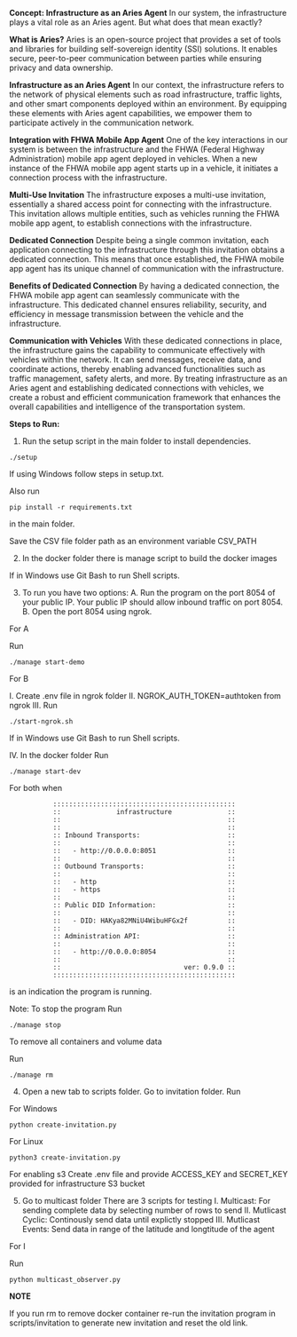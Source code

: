 **Concept: Infrastructure as an Aries Agent**
In our system, the infrastructure plays a vital role as an Aries agent. But what does that mean exactly?

**What is Aries?**
Aries is an open-source project that provides a set of tools and libraries for building self-sovereign identity (SSI) solutions. It enables secure, peer-to-peer communication between parties while ensuring privacy and data ownership.

**Infrastructure as an Aries Agent**
In our context, the infrastructure refers to the network of physical elements such as road infrastructure, traffic lights, and other smart components deployed within an environment. By equipping these elements with Aries agent capabilities, we empower them to participate actively in the communication network.

**Integration with FHWA Mobile App Agent**
One of the key interactions in our system is between the infrastructure and the FHWA (Federal Highway Administration) mobile app agent deployed in vehicles. When a new instance of the FHWA mobile app agent starts up in a vehicle, it initiates a connection process with the infrastructure.

**Multi-Use Invitation**
The infrastructure exposes a multi-use invitation, essentially a shared access point for connecting with the infrastructure. This invitation allows multiple entities, such as vehicles running the FHWA mobile app agent, to establish connections with the infrastructure.

**Dedicated Connection**
Despite being a single common invitation, each application connecting to the infrastructure through this invitation obtains a dedicated connection. This means that once established, the FHWA mobile app agent has its unique channel of communication with the infrastructure.

**Benefits of Dedicated Connection**
By having a dedicated connection, the FHWA mobile app agent can seamlessly communicate with the infrastructure. This dedicated channel ensures reliability, security, and efficiency in message transmission between the vehicle and the infrastructure.

**Communication with Vehicles**
With these dedicated connections in place, the infrastructure gains the capability to communicate effectively with vehicles within the network. It can send messages, receive data, and coordinate actions, thereby enabling advanced functionalities such as traffic management, safety alerts, and more. By treating infrastructure as an Aries agent and establishing dedicated connections with vehicles, we create a robust and efficient communication framework that enhances the overall capabilities and intelligence of the transportation system.

**Steps to Run:**
1. Run the setup script in the main folder to install dependencies.

`./setup`

If using Windows follow steps in setup.txt.


Also run 

`pip install -r requirements.txt`

in the main folder.

Save the CSV file folder path as an environment variable CSV_PATH

2. In the docker folder there is manage script to build the docker images

If in Windows use Git Bash to run Shell scripts.

3. To run you have two options:
A. Run the program on the port 8054 of your public IP. Your public IP should allow inbound traffic on port 8054.
B. Open the port 8054 using ngrok. 

For A

Run

`./manage start-demo`

For B

I. Create .env file in ngrok folder
II. NGROK_AUTH_TOKEN=authtoken from ngrok
III. Run

`./start-ngrok.sh`


If in Windows use Git Bash to run Shell scripts.

IV. In the docker folder
Run

`./manage start-dev`


For both when 

               ::::::::::::::::::::::::::::::::::::::::::::::
               ::              infrastructure              ::
               ::                                          ::
               ::                                          ::
               :: Inbound Transports:                      ::
               ::                                          ::
               ::   - http://0.0.0.0:8051                  ::
               ::                                          ::
               :: Outbound Transports:                     ::
               ::                                          ::
               ::   - http                                 ::
               ::   - https                                ::
               ::                                          ::
               :: Public DID Information:                  ::
               ::                                          ::
               ::   - DID: HAKya82MNiU4WibuHFGx2f          ::
               ::                                          ::
               :: Administration API:                      ::
               ::                                          ::
               ::   - http://0.0.0.0:8054                  ::
               ::                                          ::
               ::                               ver: 0.9.0 ::
               ::::::::::::::::::::::::::::::::::::::::::::::
is an indication the program is running.

Note: To stop the program 
Run

`./manage stop`

To remove all containers and volume data

Run

`./manage rm`


4. Open a new tab to scripts folder. Go to invitation folder.
Run

For Windows

`python create-invitation.py`

For Linux

`python3 create-invitation.py`

For enabling s3
Create .env file and provide ACCESS_KEY and SECRET_KEY provided for infrastructure S3 bucket

5. Go to multicast folder 
There are 3 scripts for testing
I. Multicast: For sending complete data by selecting number of rows to send
II. Mutlicast Cyclic: Continously send data until explictly stopped
III. Mutlicast Events: Send data in range of the latitude and longtitude of the agent

For I

Run

`python multicast_observer.py`



**NOTE**

If you run rm to remove docker container re-run the invitation program in scripts/invitation to generate new invitation and reset the old link.

